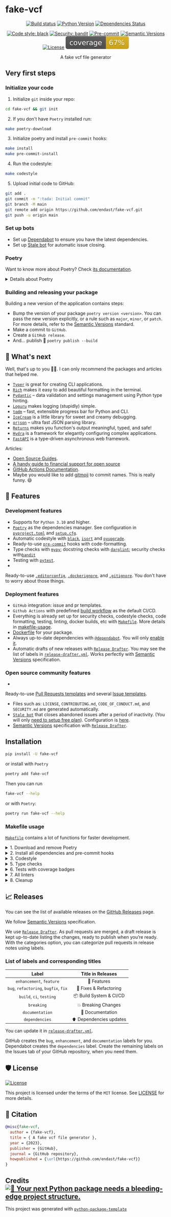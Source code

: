 # fake-vcf

<div align="center">

[![Build status](https://github.com/endast/fake-vcf/workflows/build/badge.svg?branch=master&event=push)](https://github.com/endast/fake-vcf/actions?query=workflow%3Abuild)
[![Python Version](https://img.shields.io/pypi/pyversions/fake-vcf.svg)](https://pypi.org/project/fake-vcf/)
[![Dependencies Status](https://img.shields.io/badge/dependencies-up%20to%20date-brightgreen.svg)](https://github.com/endast/fake-vcf/pulls?utf8=%E2%9C%93&q=is%3Apr%20author%3Aapp%2Fdependabot)

[![Code style: black](https://img.shields.io/badge/code%20style-black-000000.svg)](https://github.com/psf/black)
[![Security: bandit](https://img.shields.io/badge/security-bandit-green.svg)](https://github.com/PyCQA/bandit)
[![Pre-commit](https://img.shields.io/badge/pre--commit-enabled-brightgreen?logo=pre-commit&logoColor=white)](https://github.com/endast/fake-vcf/blob/main/.pre-commit-config.yaml)
[![Semantic Versions](https://img.shields.io/badge/%20%20%F0%9F%93%A6%F0%9F%9A%80-semantic--versions-e10079.svg)](https://github.com/endast/fake-vcf/releases)
[![License](https://img.shields.io/github/license/fake_vcf/fake-vcf)](https://github.com/endast/fake-vcf/blob/main/LICENSE)
![Coverage Report](assets/images/coverage.svg)

A fake vcf file generator 

</div>

## Very first steps

### Initialize your code

1. Initialize `git` inside your repo:

```bash
cd fake-vcf && git init
```

2. If you don't have `Poetry` installed run:

```bash
make poetry-download
```

3. Initialize poetry and install `pre-commit` hooks:

```bash
make install
make pre-commit-install
```

4. Run the codestyle:

```bash
make codestyle
```

5. Upload initial code to GitHub:

```bash
git add .
git commit -m ":tada: Initial commit"
git branch -M main
git remote add origin https://github.com/endast/fake-vcf.git
git push -u origin main
```

### Set up bots

- Set
  up [Dependabot](https://docs.github.com/en/github/administering-a-repository/enabling-and-disabling-version-updates#enabling-github-dependabot-version-updates)
  to ensure you have the latest dependencies.
- Set up [Stale bot](https://github.com/apps/stale) for automatic issue closing.

### Poetry

Want to know more about Poetry? Check [its documentation](https://python-poetry.org/docs/).

<details>
<summary>Details about Poetry</summary>
<p>

Poetry's [commands](https://python-poetry.org/docs/cli/#commands) are very intuitive and easy to learn, like:

- `poetry add numpy@latest`
- `poetry run pytest`
- `poetry publish --build`

etc
</p>
</details>

### Building and releasing your package

Building a new version of the application contains steps:

- Bump the version of your package `poetry version <version>`. You can pass the new version explicitly, or a rule such
  as `major`, `minor`, or `patch`. For more details, refer to the [Semantic Versions](https://semver.org/) standard.
- Make a commit to `GitHub`.
- Create a `GitHub release`.
- And... publish 🙂 `poetry publish --build`

## 🎯 What's next

Well, that's up to you 💪🏻. I can only recommend the packages and articles that helped me.

- [`Typer`](https://github.com/tiangolo/typer) is great for creating CLI applications.
- [`Rich`](https://github.com/willmcgugan/rich) makes it easy to add beautiful formatting in the terminal.
- [`Pydantic`](https://github.com/samuelcolvin/pydantic/) – data validation and settings management using Python type
  hinting.
- [`Loguru`](https://github.com/Delgan/loguru) makes logging (stupidly) simple.
- [`tqdm`](https://github.com/tqdm/tqdm) – fast, extensible progress bar for Python and CLI.
- [`IceCream`](https://github.com/gruns/icecream) is a little library for sweet and creamy debugging.
- [`orjson`](https://github.com/ijl/orjson) – ultra fast JSON parsing library.
- [`Returns`](https://github.com/dry-python/returns) makes you function's output meaningful, typed, and safe!
- [`Hydra`](https://github.com/facebookresearch/hydra) is a framework for elegantly configuring complex applications.
- [`FastAPI`](https://github.com/tiangolo/fastapi) is a type-driven asynchronous web framework.

Articles:

- [Open Source Guides](https://opensource.guide/).
- [A handy guide to financial support for open source](https://github.com/nayafia/lemonade-stand)
- [GitHub Actions Documentation](https://help.github.com/en/actions).
- Maybe you would like to add [gitmoji](https://gitmoji.carloscuesta.me/) to commit names. This is really funny. 😄

## 🚀 Features

### Development features

- Supports for `Python 3.10` and higher.
- [`Poetry`](https://python-poetry.org/) as the dependencies manager. See configuration
  in [`pyproject.toml`](https://github.com/endast/fake-vcf/blob/main/pyproject.toml)
  and [`setup.cfg`](https://github.com/endast/fake-vcf/blob/main/setup.cfg).
- Automatic codestyle with [`black`](https://github.com/psf/black), [`isort`](https://github.com/timothycrosley/isort)
  and [`pyupgrade`](https://github.com/asottile/pyupgrade).
- Ready-to-use [`pre-commit`](https://pre-commit.com/) hooks with code-formatting.
- Type checks with [`mypy`](https://mypy.readthedocs.io); docstring checks
  with [`darglint`](https://github.com/terrencepreilly/darglint); security checks
  with[`bandit`](https://github.com/PyCQA/bandit)
- Testing with [`pytest`](https://docs.pytest.org/en/latest/).
-
Ready-to-use [`.editorconfig`](https://github.com/endast/fake-vcf/blob/main/.editorconfig), [`.dockerignore`](https://github.com/endast/fake-vcf/blob/main/.dockerignore),
and [`.gitignore`](https://github.com/endast/fake-vcf/blob/main/.gitignore). You don't have to worry about those
things.

### Deployment features

- `GitHub` integration: issue and pr templates.
- `Github Actions` with
  predefined [build workflow](https://github.com/endast/fake-vcf/blob/main/.github/workflows/build.yml) as the default
  CI/CD.
- Everything is already set up for security checks, codestyle checks, code formatting, testing, linting, docker builds,
  etc with [`Makefile`](https://github.com/endast/fake-vcf/blob/main/Makefile#L89). More details
  in [makefile-usage](#makefile-usage).
- [Dockerfile](https://github.com/endast/fake-vcf/blob/main/docker/Dockerfile) for your package.
- Always up-to-date dependencies with [`@dependabot`](https://dependabot.com/). You will
  only [enable it](https://docs.github.com/en/github/administering-a-repository/enabling-and-disabling-version-updates#enabling-github-dependabot-version-updates).
- Automatic drafts of new releases with [`Release Drafter`](https://github.com/marketplace/actions/release-drafter). You
  may see the list of labels
  in [`release-drafter.yml`](https://github.com/endast/fake-vcf/blob/main/.github/release-drafter.yml). Works
  perfectly with [Semantic Versions](https://semver.org/) specification.

### Open source community features

-
Ready-to-use [Pull Requests templates](https://github.com/endast/fake-vcf/blob/main/.github/PULL_REQUEST_TEMPLATE.md)
and several [Issue templates](https://github.com/endast/fake-vcf/tree/master/.github/ISSUE_TEMPLATE).
- Files such as: `LICENSE`, `CONTRIBUTING.md`, `CODE_OF_CONDUCT.md`, and `SECURITY.md` are generated automatically.
- [`Stale bot`](https://github.com/apps/stale) that closes abandoned issues after a period of inactivity. (You will
  only [need to setup free plan](https://github.com/marketplace/stale)). Configuration
  is [here](https://github.com/endast/fake-vcf/blob/main/.github/.stale.yml).
- [Semantic Versions](https://semver.org/) specification
  with [`Release Drafter`](https://github.com/marketplace/actions/release-drafter).

## Installation

```bash
pip install -U fake-vcf
```

or install with `Poetry`

```bash
poetry add fake-vcf
```

Then you can run

```bash
fake-vcf --help
```

or with `Poetry`:

```bash
poetry run fake-vcf --help
```

### Makefile usage

[`Makefile`](https://github.com/endast/fake-vcf/blob/main/Makefile) contains a lot of functions for faster
development.

<details>
<summary>1. Download and remove Poetry</summary>
<p>

To download and install Poetry run:

```bash
make poetry-download
```

To uninstall

```bash
make poetry-remove
```

</p>
</details>

<details>
<summary>2. Install all dependencies and pre-commit hooks</summary>
<p>

Install requirements:

```bash
make install
```

Pre-commit hooks coulb be installed after `git init` via

```bash
make pre-commit-install
```

</p>
</details>

<details>
<summary>3. Codestyle</summary>
<p>

Automatic formatting uses `pyupgrade`, `isort` and `black`.

```bash
make codestyle

# or use synonym
make formatting
```

Codestyle checks only, without rewriting files:

```bash
make check-codestyle
```

> Note: `check-codestyle` uses `isort`, `black` and `darglint` library

Update all dev libraries to the latest version using one command

```bash
make update-dev-deps
```

<details>
<summary>4. Code security</summary>
<p>

```bash
make check-safety
```

This command launches `Poetry` integrity checks as well as identifies security issues with `Safety` and `Bandit`.

```bash
make check-safety
```

</p>
</details>

</p>
</details>

<details>
<summary>5. Type checks</summary>
<p>

Run `mypy` static type checker

```bash
make mypy
```

</p>
</details>

<details>
<summary>6. Tests with coverage badges</summary>
<p>

Run `pytest`

```bash
make test
```

</p>
</details>

<details>
<summary>7. All linters</summary>
<p>

Of course there is a command to ~~rule~~ run all linters in one:

```bash
make lint
```

the same as:

```bash
make test && make check-codestyle && make mypy && make check-safety
```

</p>
</details>

<details>
<summary>8. Cleanup</summary>
<p>
Delete pycache files

```bash
make pycache-remove
```

Remove package build

```bash
make build-remove
```

Delete .DS_STORE files

```bash
make dsstore-remove
```

Remove .mypycache

```bash
make mypycache-remove
```

Or to remove all above run:

```bash
make cleanup
```

</p>
</details>

## 📈 Releases

You can see the list of available releases on the [GitHub Releases](https://github.com/endast/fake-vcf/releases) page.

We follow [Semantic Versions](https://semver.org/) specification.

We use [`Release Drafter`](https://github.com/marketplace/actions/release-drafter). As pull requests are merged, a draft
release is kept up-to-date listing the changes, ready to publish when you’re ready. With the categories option, you can
categorize pull requests in release notes using labels.

### List of labels and corresponding titles

|               **Label**               |  **Title in Releases**  |
|:-------------------------------------:|:-----------------------:|
|       `enhancement`, `feature`        |       🚀 Features       |
| `bug`, `refactoring`, `bugfix`, `fix` | 🔧 Fixes & Refactoring  |
|       `build`, `ci`, `testing`        | 📦 Build System & CI/CD |
|              `breaking`               |   💥 Breaking Changes   |
|            `documentation`            |    📝 Documentation     |
|            `dependencies`             | ⬆️ Dependencies updates |

You can update it
in [`release-drafter.yml`](https://github.com/endast/fake-vcf/blob/main/.github/release-drafter.yml).

GitHub creates the `bug`, `enhancement`, and `documentation` labels for you. Dependabot creates the `dependencies`
label. Create the remaining labels on the Issues tab of your GitHub repository, when you need them.

## 🛡 License

[![License](https://img.shields.io/github/license/fake_vcf/fake-vcf)](https://github.com/endast/fake-vcf/blob/main/LICENSE)

This project is licensed under the terms of the `MIT` license.
See [LICENSE](https://github.com/endast/fake-vcf/blob/main/LICENSE) for more details.

## 📃 Citation

```bibtex
@misc{fake-vcf,
  author = {fake-vcf},
  title = { A fake vcf file generator },
  year = {2023},
  publisher = {GitHub},
  journal = {GitHub repository},
  howpublished = {\url{https://github.com/endast/fake-vcf}}
}
```

## Credits [![🚀 Your next Python package needs a bleeding-edge project structure.](https://img.shields.io/badge/python--package--template-%F0%9F%9A%80-brightgreen)](https://github.com/TezRomacH/python-package-template)

This project was generated with [`python-package-template`](https://github.com/TezRomacH/python-package-template)

